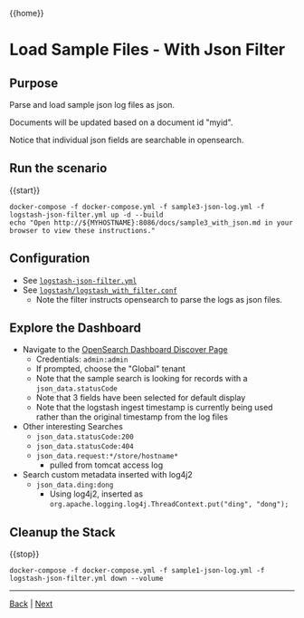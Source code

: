{{home}}
# Load Sample Files - With Json Filter

## Purpose
Parse and load sample json log files as json.

Documents will be updated based on a document id "myid".

Notice that individual json fields are searchable in opensearch.

## Run the scenario

{{start}}

```
docker-compose -f docker-compose.yml -f sample3-json-log.yml -f logstash-json-filter.yml up -d --build
echo "Open http://${MYHOSTNAME}:8086/docs/sample3_with_json.md in your browser to view these instructions."

```

## Configuration
- See [`logstash-json-filter.yml`](../logstash-json-filter.yml)
- See [`logstash/logstash_with_filter.conf`](../logstash/logstash_with_filter.conf)
  - Note the filter instructs opensearch to parse the logs as json files.

## Explore the Dashboard

- Navigate to the [OpenSearch Dashboard Discover Page](http://{{MYHOSTNAME}}:8094/app/discover?security_tenant=global#/?_g=(filters:!(),refreshInterval:(pause:!t,value:0),time:(from:now-15m,to:now))&_a=(columns:!(myid,name,description,foo),filters:!(),index:'ecs-*',interval:auto,query:(language:kuery,query:''),sort:!()))
  - Credentials: `admin:admin`
  - If prompted, choose the "Global" tenant
  - Note that the sample search is looking for records with a `json_data.statusCode`
  - Note that 3 fields have been selected for default display
  - Note that the logstash ingest timestamp is currently being used rather than the original timestamp from the log files
- Other interesting Searches
  - `json_data.statusCode:200`
  - `json_data.statusCode:404`
  - `json_data.request:*/store/hostname*`
      - pulled from tomcat access log
- Search custom metadata inserted with log4j2
  - `json_data.ding:dong`
      - Using log4j2, inserted as `org.apache.logging.log4j.ThreadContext.put("ding", "dong");`

## Cleanup the Stack

{{stop}}

```
docker-compose -f docker-compose.yml -f sample1-json-log.yml -f logstash-json-filter.yml down --volume
```

---
[Back](sample1.md) | [Next](sample1_with_json_datenorm.md)